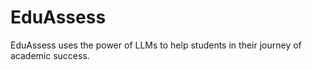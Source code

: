 # EduAssess
EduAssess uses the power of LLMs to help students in their journey of academic success.
